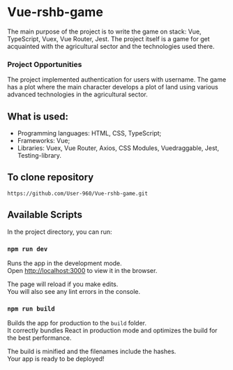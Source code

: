 # Vue-rshb-game

The main purpose of the project is to write the game on stack: Vue, TypeScript, Vuex, Vue Router, Jest. The project itself is a game for get acquainted with the agricultural sector and the technologies used there.

### Project Opportunities

The project implemented authentication for users with username. The game has a plot where the main character develops a plot of land using various advanced technologies in the agricultural sector.

## What is used:

- Programming languages: HTML, CSS, TypeScript;
- Frameworks: Vue;
- Libraries: Vuex, Vue Router, Axios, CSS Modules, Vuedraggable, Jest, Testing-library.

## To clone repository

```shell
https://github.com/User-960/Vue-rshb-game.git
```

## Available Scripts

In the project directory, you can run:

### `npm run dev`

Runs the app in the development mode.\
Open [http://localhost:3000](http://localhost:3000) to view it in the browser.

The page will reload if you make edits.\
You will also see any lint errors in the console.

### `npm run build`

Builds the app for production to the `build` folder.\
It correctly bundles React in production mode and optimizes the build for the best performance.

The build is minified and the filenames include the hashes.\
Your app is ready to be deployed!
